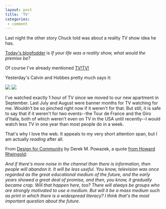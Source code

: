 ```yaml
---
layout: post
title: 'TV'
categories:
 - comment
---
```


Last night the other story Chuck told was about a reality TV show idea he has.



<a href="http://blogfodder.com/archive/000960.html">Today's blogfodder</a> is <em>If your life was a reality show, what would the premise be?</em>



Of course I've already mentioned <a href="http://serialtext.com/display.cgi/0tvtv">TV!TV!</a>



Yesterday's Calvin and Hobbes pretty much says it:



<img src="images/ch920205i.gif">



<img src="images/ch920205ii.gif">



I've watched exactly 1 hour of TV since we moved to our new apartment in September. Last July and August were banner months for TV watching for me. Wouldn't be so pinched right now if it weren't for that. But still, it is safe to say that if it weren't for two events--the Tour de France and the Giro d'Italia, both of which weren't even on TV in the USA until recently--I would watch less TV in one year than most people do in a week.



That's why I love the web. It appeals to my very short attention span, but I am actually <em>reading</em> after all.



From <a href="http://www.designforcommunity.com">Design for Community</a> by Derek M. Powazek, a quote <a href="http://designforcommunity.com/display.cgi/200204301419">from Howard Rheingold</a>: 



<em>And if there's more noise in the channel than there is information, then people will abandon it. It will be less useful. You know, television was once regarded as the great educational medium of the future, and the early years showed a great deal of promise, and then, you know, it gradually became crap. Will that happen here, too? There will always be groups who are strongly motivated to use a medium. But will it be a mass medium such as print in which there is a widespread literacy? I think that's the most important question about the future.</em>

